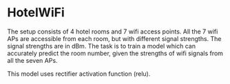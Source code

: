 # HotelWiFi

 The setup consists of 4 hotel rooms and 7 wifi access points. All the 7 wifi APs are accessible from each room, but with different signal strengths. The signal strengths are in dBm. The task is to train a model which can accurately predict the room number, given the strengths of wifi signals from all the seven APs.

This model uses rectifier activation function (relu).
